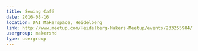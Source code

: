 ```yaml
---
title: Sewing Café
date: 2016-08-16
location: DAI Makerspace, Heidelberg
link: http://www.meetup.com/Heidelberg-Makers-Meetup/events/233255984/
usergroup: makershd
type: usergroup
---
```

